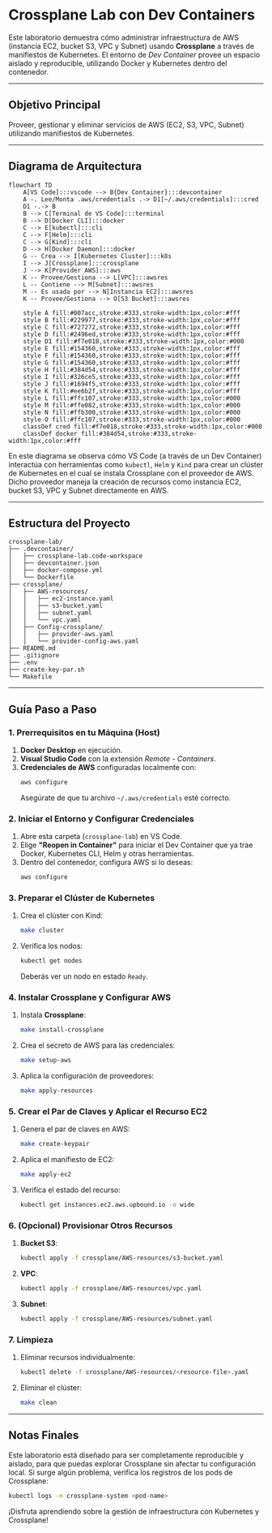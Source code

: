 # Crossplane Lab con Dev Containers

Este laboratorio demuestra cómo administrar infraestructura de AWS (instancia EC2, bucket S3, VPC y Subnet) usando **Crossplane** a través de manifiestos de Kubernetes. El entorno de _Dev Container_ provee un espacio aislado y reproducible, utilizando Docker y Kubernetes dentro del contenedor.

---

## Objetivo Principal

Proveer, gestionar y eliminar servicios de AWS (EC2, S3, VPC, Subnet) utilizando manifiestos de Kubernetes.

---

## Diagrama de Arquitectura

```mermaid
flowchart TD
    A[VS Code]:::vscode --> B{Dev Container}:::devcontainer
    A -. Lee/Monta .aws/credentials .-> D1[~/.aws/credentials]:::cred
    D1 -.-> B
    B --> C[Terminal de VS Code]:::terminal
    B --> D[Docker CLI]:::docker
    C --> E[kubectl]:::cli
    C --> F[Helm]:::cli
    C --> G[Kind]:::cli
    D --> H[Docker Daemon]:::docker
    G -- Crea --> I[Kubernetes Cluster]:::k8s
    I --> J[Crossplane]:::crossplane
    J --> K[Provider AWS]:::aws
    K -- Provee/Gestiona --> L[VPC]:::awsres
    L -- Contiene --> M[Subnet]:::awsres
    M -- Es usada por --> N[Instancia EC2]:::awsres
    K -- Provee/Gestiona --> O[S3 Bucket]:::awsres

    style A fill:#007acc,stroke:#333,stroke-width:1px,color:#fff
    style B fill:#229977,stroke:#333,stroke-width:1px,color:#fff
    style C fill:#727272,stroke:#333,stroke-width:1px,color:#fff
    style D fill:#2496ed,stroke:#333,stroke-width:1px,color:#fff
    style D1 fill:#f7e018,stroke:#333,stroke-width:1px,color:#000
    style E fill:#154360,stroke:#333,stroke-width:1px,color:#fff
    style F fill:#154360,stroke:#333,stroke-width:1px,color:#fff
    style G fill:#154360,stroke:#333,stroke-width:1px,color:#fff
    style H fill:#384d54,stroke:#333,stroke-width:1px,color:#fff
    style I fill:#326ce5,stroke:#333,stroke-width:1px,color:#fff
    style J fill:#1694f5,stroke:#333,stroke-width:1px,color:#fff
    style K fill:#ee6b2f,stroke:#333,stroke-width:1px,color:#fff
    style L fill:#ffc107,stroke:#333,stroke-width:1px,color:#000
    style M fill:#ffe082,stroke:#333,stroke-width:1px,color:#000
    style N fill:#ffb300,stroke:#333,stroke-width:1px,color:#000
    style O fill:#ffc107,stroke:#333,stroke-width:1px,color:#000
    classDef cred fill:#f7e018,stroke:#333,stroke-width:1px,color:#000
    classDef docker fill:#384d54,stroke:#333,stroke-width:1px,color:#fff
```

En este diagrama se observa cómo VS Code (a través de un Dev Container) interactúa con herramientas como `kubectl`, `Helm` y `Kind` para crear un clúster de Kubernetes en el cual se instala Crossplane con el proveedor de AWS. Dicho proveedor maneja la creación de recursos como instancia EC2, bucket S3, VPC y Subnet directamente en AWS.

---

## Estructura del Proyecto

```
crossplane-lab/
├── .devcontainer/
│   ├── crossplane-lab.code-workspace
│   ├── devcontainer.json
│   ├── docker-compose.yml
│   └── Dockerfile
├── crossplane/
│   ├── AWS-resources/
│   │   ├── ec2-instance.yaml
│   │   ├── s3-bucket.yaml
│   │   ├── subnet.yaml
│   │   └── vpc.yaml
│   ├── Config-crossplane/
│   │   ├── provider-aws.yaml
│   │   └── provider-config-aws.yaml
├── README.md
├── .gitignore
├── .env
├── create-key-par.sh
└── Makefile
```

---

## Guía Paso a Paso

### 1. Prerrequisitos en tu Máquina (Host)
1. **Docker Desktop** en ejecución.  
2. **Visual Studio Code** con la extensión *Remote - Containers*.  
3. **Credenciales de AWS** configuradas localmente con:
   ```bash
   aws configure
   ```
   Asegúrate de que tu archivo `~/.aws/credentials` esté correcto.

### 2. Iniciar el Entorno y Configurar Credenciales
1. Abre esta carpeta (`crossplane-lab`) en VS Code.  
2. Elige **"Reopen in Container"** para iniciar el Dev Container que ya trae Docker, Kubernetes CLI, Helm y otras herramientas.  
3. Dentro del contenedor, configura AWS si lo deseas:
   ```bash
   aws configure
   ```

### 3. Preparar el Clúster de Kubernetes
1. Crea el clúster con Kind:
   ```bash
   make cluster
   ```
2. Verifica los nodos:
   ```bash
   kubectl get nodes
   ```
   Deberás ver un nodo en estado `Ready`.

### 4. Instalar Crossplane y Configurar AWS
1. Instala **Crossplane**:
   ```bash
   make install-crossplane
   ```
2. Crea el secreto de AWS para las credenciales:
   ```bash
   make setup-aws
   ```
3. Aplica la configuración de proveedores:
   ```bash
   make apply-resources
   ```

### 5. Crear el Par de Claves y Aplicar el Recurso EC2
1. Genera el par de claves en AWS:
   ```bash
   make create-keypair
   ```
2. Aplica el manifiesto de EC2:
   ```bash
   make apply-ec2
   ```
3. Verifica el estado del recurso:
   ```bash
   kubectl get instances.ec2.aws.upbound.io -o wide
   ```

### 6. (Opcional) Provisionar Otros Recursos
1. **Bucket S3**:
   ```bash
   kubectl apply -f crossplane/AWS-resources/s3-bucket.yaml
   ```
2. **VPC**:
   ```bash
   kubectl apply -f crossplane/AWS-resources/vpc.yaml
   ```
3. **Subnet**:
   ```bash
   kubectl apply -f crossplane/AWS-resources/subnet.yaml
   ```

### 7. Limpieza
1. Eliminar recursos individualmente:
   ```bash
   kubectl delete -f crossplane/AWS-resources/<resource-file>.yaml
   ```
2. Eliminar el clúster:
   ```bash
   make clean
   ```

---

## Notas Finales
Este laboratorio está diseñado para ser completamente reproducible y aislado, para que puedas explorar Crossplane sin afectar tu configuración local. Si surge algún problema, verifica los registros de los pods de Crossplane:

```bash
kubectl logs -n crossplane-system <pod-name>
```

¡Disfruta aprendiendo sobre la gestión de infraestructura con Kubernetes y Crossplane!
